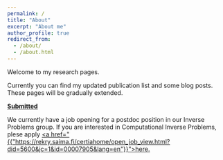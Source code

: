 ```yaml
---
permalink: /
title: "About"
excerpt: "About me"
author_profile: true
redirect_from: 
  - /about/
  - /about.html
---
```


Welcome to my research pages. 

Currently you can find my updated publication list and some blog posts. These pages will be gradually extended.

<b><u>Submitted</u></b><br>

We currently have a job opening for a postdoc position in our Inverse Problems group. If you are interested in Computational Inverse Problems, plese apply 
<u><a href="{{"https://rekry.saima.fi/certiahome/open_job_view.html?did=5600&jc=1&id=00007905&lang=en"}}">here</a>.</u>

